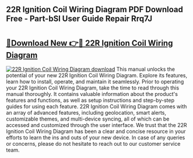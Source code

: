 ## 22R Ignition Coil Wiring Diagram PDF Download Free - Part-bSl User Guide Repair Rrq7J

# <h2><a href="http://dfkb829.blite.top/?on=22R+Ignition+Coil+Wiring+Diagram">🔗Download New 👉🔴 22R Ignition Coil Wiring Diagram</a></h2>

[![22R Ignition Coil Wiring Diagram download](https://i.imgur.com/lujVjoI.png)](http://dfkb829.blite.top/?on=22R+Ignition+Coil+Wiring+Diagram)
This manual unlocks the potential of your new 22R Ignition Coil Wiring Diagram. Explore its features, learn how to install, operate, and maintain it seamlessly. Prior to operating your 22R Ignition Coil Wiring Diagram, take the time to read through this manual thoroughly. It contains valuable information about the product's features and functions, as well as setup instructions and step-by-step guides for using each feature. 22R Ignition Coil Wiring Diagram comes with an array of advanced features, including geolocation, smart alerts, customizable themes, and multi-device syncing, all of which can be accessed and customized through the user interface. We trust that the 22R Ignition Coil Wiring Diagram has been a clear and concise resource in your efforts to learn the ins and outs of your new device. In case of any queries or concerns, please do not hesitate to reach out to our customer service team.
